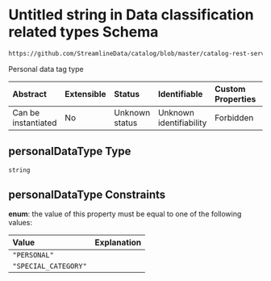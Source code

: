 # Untitled string in Data classification related types Schema

```txt
https://github.com/StreamlineData/catalog/blob/master/catalog-rest-service/src/main/resources/json/schema/type/classification.json#/definitions/personalData/properties/personalDataType
```

Personal data tag type

| Abstract            | Extensible | Status         | Identifiable            | Custom Properties | Additional Properties | Access Restrictions | Defined In                                                                     |
| :------------------ | :--------- | :------------- | :---------------------- | :---------------- | :-------------------- | :------------------ | :----------------------------------------------------------------------------- |
| Can be instantiated | No         | Unknown status | Unknown identifiability | Forbidden         | Allowed               | none                | [classification.json*](https://github.com/StreamlineData/catalog/blob/master/catalog-rest-service/src/main/resources/json/schema/type/classification.json "open original schema") |

## personalDataType Type

`string`

## personalDataType Constraints

**enum**: the value of this property must be equal to one of the following values:

| Value                | Explanation |
| :------------------- | :---------- |
| `"PERSONAL"`         |             |
| `"SPECIAL_CATEGORY"` |             |
